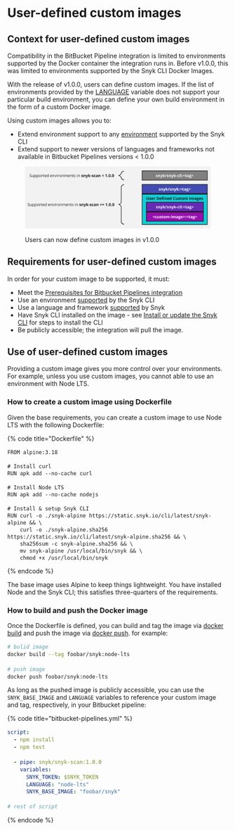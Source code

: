 # User-defined custom images

## Context for user-defined custom images

Compatibility in the BitBucket Pipeline integration is limited to environments supported by the Docker container the integration runs in. Before v1.0.0, this was limited to environments supported by the Snyk CLI Docker Images.

With the release of v1.0.0, users can define custom images. If the list of environments provided by the [LANGUAGE](snyk-pipe-parameters-and-values-bitbucket-cloud.md#snyk-pipe-variables) variable does not support your particular build environment, you can define your own build environment in the form of a custom Docker image.

Using custom images allows you to:

* Extend environment support to any [environment](../../../snyk-cli/install-or-update-the-snyk-cli/) supported by the Snyk CLI
* Extend support to newer versions of languages and frameworks not available in Bitbucket Pipelines versions < 1.0.0

<figure><img src="../../../.gitbook/assets/Untitled.jpg" alt="Users can now define custom images in v1.0.0"><figcaption><p>Users can now define custom images in v1.0.0</p></figcaption></figure>

## Requirements for user-defined custom images

In order for your custom image to be supported, it must:

* Meet the [Prerequisites for Bitbucket Pipelines integration](prerequisites-for-bitbucket-pipelines-integration.md)
* Use an environment [supported](../../../snyk-cli/install-or-update-the-snyk-cli/) by the Snyk CLI
* Use a language and framework [supported](../../../scan-using-snyk/supported-languages-and-frameworks.md) by Snyk
* Have Snyk CLI installed on the image - see [Install or update the Snyk CLI](../../../snyk-cli/install-or-update-the-snyk-cli/) for steps to install the CLI
* Be publicly accessible; the integration will pull the image.

## Use of user-defined custom images

Providing a custom image gives you more control over your environments. For example, unless you use custom images, you cannot  able to use an environment with Node LTS.

### How to create a custom image using Dockerfile

Given the base requirements, you can create a custom image to use Node LTS with the following Dockerfile:

{% code title="Dockerfile" %}
```docker
FROM alpine:3.18

# Install curl
RUN apk add --no-cache curl

# Install Node LTS
RUN apk add --no-cache nodejs

# Install & setup Snyk CLI
RUN curl -o ./snyk-alpine https://static.snyk.io/cli/latest/snyk-alpine && \
    curl -o ./snyk-alpine.sha256 https://static.snyk.io/cli/latest/snyk-alpine.sha256 && \
    sha256sum -c snyk-alpine.sha256 && \
    mv snyk-alpine /usr/local/bin/snyk && \
    chmod +x /usr/local/bin/snyk
```
{% endcode %}

The base image uses Alpine to keep things lightweight. You have installed Node and the Snyk CLI; this satisfies three-quarters of the requirements.

### How to build and push the Docker image

Once the Dockerfile is defined, you can build and tag the image via [docker build](https://docs.docker.com/engine/reference/commandline/build/) and push the image via [docker push](https://docs.docker.com/engine/reference/commandline/push/). for example:

```sh
# bulid image
docker build --tag foobar/snyk:node-lts

# push image
docker push foobar/snyk:node-lts
```

As long as the pushed image is publicly accessible, you can use the `SNYK_BASE_IMAGE` and `LANGUAGE` variables to reference your custom image and tag, respectively, in your Bitbucket pipeline:

{% code title="bitbucket-pipelines.yml" %}
```yaml
script:
  - npm install
  - npm test

  - pipe: snyk/snyk-scan:1.0.0
    variables:
      SNYK_TOKEN: $SNYK_TOKEN
      LANGUAGE: "node-lts"
      SNYK_BASE_IMAGE: "foobar/snyk"

# rest of script
```
{% endcode %}
